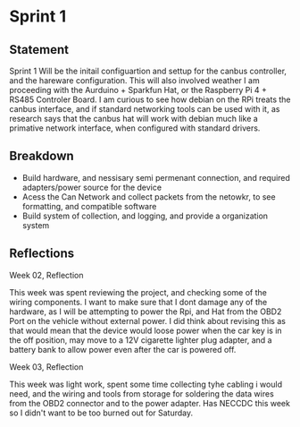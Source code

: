 # Sprint 1 

## Statement

Sprint 1 Will be the initail configuartion and settup for the canbus controller, and the hareware configuration. This will also involved weather I am proceeding with the Aurduino + Sparkfun Hat, or the Raspberry Pi 4 + RS485 Controler Board. I am curious to see how debian on the RPi treats the canbus interface, and if standard networking tools can be used with it, as research says that the canbus hat will work with debian much like a primative network interface, when configured with standard drivers. 

## Breakdown

* Build hardware, and nessisary semi permenant connection, and required adapters/power source for the device
* Acess the Can Network and collect packets from the netowkr, to see formatting, and compatible software
* Build system of collection, and logging, and provide a organization system

## Reflections

Week 02, Reflection

This week was spent reviewing the project, and checking some of the wiring components. I want to make sure that I dont damage any of the hardware, as I will be attempting to power the Rpi, and Hat from the OBD2 Port on the vehicle without external power. I did think about revising this as that would mean that the device would loose power when the car key is in the off position, may move to a 12V cigarette lighter plug adapter, and a battery bank to allow power even after the car is powered off. 


Week 03, Reflection

This week was light work, spent some time collecting tyhe cabling i would need, and the wiring and tools from storage for soldering the data wires from the OBD2 connector and to the power adapter. Has NECCDC this week so I didn't want to be too burned out for Saturday. 
